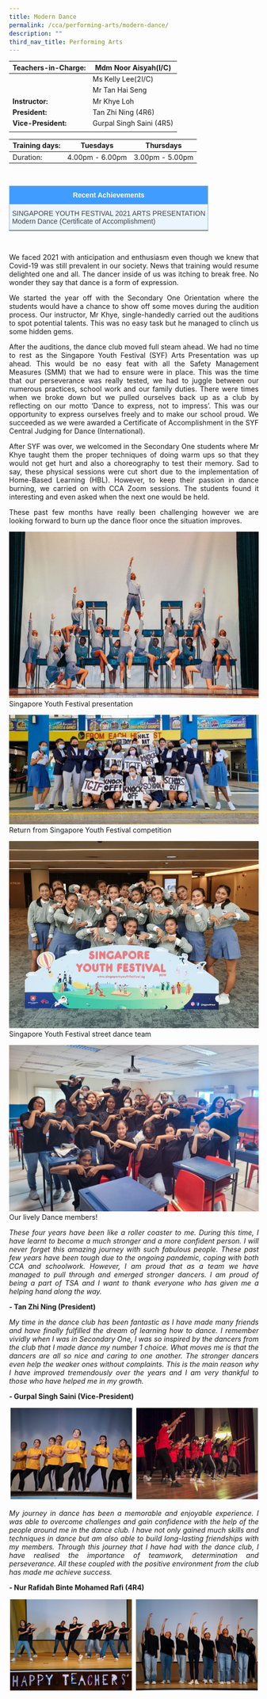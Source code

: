 ```yaml
---
title: Modern Dance
permalink: /cca/performing-arts/modern-dance/
description: ""
third_nav_title: Performing Arts
---
```

|  **Teachers-in-Charge:** | Mdm Noor Aisyah(I/C) | 
| -------- | -------- |
|  | Ms Kelly Lee(2I/C) |
|  |  Mr Tan Hai Seng|
|**Instructor:** | Mr Khye Loh|
|**President:** |  Tan Zhi Ning (4R6) |
|**Vice-President:** |  Gurpal Singh Saini (4R5)    |
|  |  |

| Training days: | Tuesdays  | Thursdays |
| - | -| -|
| Duration: |  4.00pm - 6.00pm | 3.00pm - 5.00pm |

<br><style type="text/css">
.tg  {border-collapse:collapse;border-color:#9ABAD9;border-spacing:0;}
.tg td{background-color:#EBF5FF;border-color:#9ABAD9;border-style:solid;border-width:1px;color:#444;
  font-family:Arial, sans-serif;font-size:14px;overflow:hidden;padding:10px 5px;word-break:normal;}
.tg th{background-color:#409cff;border-color:#9ABAD9;border-style:solid;border-width:1px;color:#fff;
  font-family:Arial, sans-serif;font-size:14px;font-weight:normal;overflow:hidden;padding:10px 5px;word-break:normal;}
.tg .tg-3jrd{border-color:inherit;font-family:"Lucida Sans Unicode", "Lucida Grande", sans-serif !important;font-size:medium;
  text-align:left;vertical-align:top}
</style>
<table class="tg">
<thead>
  <tr>
		<th class="tg-3jrd"><b>Recent Achievements</b><br></th>
  </tr>
</thead>
<tbody>
  <tr>
    <td class="tg-3jrd">SINGAPORE YOUTH FESTIVAL 2021 ARTS PRESENTATION<br>Modern Dance (Certificate of Accomplishment)</td>
  </tr>
</tbody>
</table>
<br>


<p style="text-align:justify">We faced 2021 with anticipation and enthusiasm even though we knew that Covid-19 was still prevalent in our society. News that training would resume delighted one and all. The dancer inside of us was itching to break free. No wonder they say that dance is a form of expression.</p>

<p style="text-align:justify">We started the year off with the Secondary One Orientation where the students would have a chance to show off some moves during the audition process. Our instructor, Mr Khye, single-handedly carried out the auditions to spot potential talents. This was no easy task but he managed to clinch us some hidden gems.</p>

<p style="text-align:justify">After the auditions, the dance club moved full steam ahead. We had no time to rest as the Singapore Youth Festival (SYF) Arts Presentation was up ahead. This would be no easy feat with all the Safety Management Measures (SMM) that we had to ensure were in place. This was the time that our perseverance was really tested, we had to juggle between our numerous practices, school work and our family duties. There were times when we broke down but we pulled ourselves back up as a club by reflecting on our motto ‘Dance to express, not to impress’. This was our opportunity to express ourselves freely and to make our school proud. We succeeded as we were awarded a Certificate of Accomplishment in the SYF Central Judging for Dance (International).</p>

<p style="text-align:justify">After SYF was over, we welcomed in the Secondary One students where Mr Khye taught them the proper techniques of doing warm ups so that they would not get hurt and also a choreography to test their memory. Sad to say, these physical sessions were cut short due to the implementation of Home-Based Learning (HBL). However, to keep their passion in dance burning, we carried on with CCA Zoom sessions. The students found it interesting and even asked when the next one would be held.</p>

<p style="text-align:justify">These past few months have really been challenging however we are looking forward to burn up the dance floor once the situation improves.</p>



![Singapore Youth Festival presentation](/images/Cca/cca-dance-01.jpg)
Singapore Youth Festival presentation

![Return from Singapore Youth Festival competition](/images/Cca/cca-dance-02.jpg)
Return from Singapore Youth Festival competition

![Singapore Youth Festival street dance team](/images/Cca/cca-dance-03.jpg)
Singapore Youth Festival street dance team

![2022 CCA Group Photo](/images/Cca/cca-dance-09.jpg)
Our lively Dance members!


<p style="text-align:justify; font-style:italic">These four years have been like a roller coaster to me. During this time, I have learnt to become a much stronger and a more confident person. I will never forget this amazing journey with such fabulous people. These past few years have been tough due to the ongoing pandemic, coping with both CCA and schoolwork. However, I am proud that as a team we have managed to pull through and emerged stronger dancers. I am proud of being a part of TSA and I want to thank everyone who has given me a helping hand along the way.</p>

**- Tan Zhi Ning (President)**


<p style="text-align:justify; font-style:italic">My time in the dance club has been fantastic as I have made many friends and have finally fulfilled the dream of learning how to dance. I remember vividly when I was in Secondary One, I was so inspired by the dancers from the club that I made dance my number 1 choice. What moves me is that the dancers are all so nice and caring to one another. The stronger dancers even help the weaker ones without complaints. This is the main reason why I have improved tremendously over the years and I am very thankful to those who have helped me in my growth.</p>

**- Gurpal Singh Saini (Vice-President)**

![](/images/Cca/cca-dance-05.jpg)
 
<p style="text-align:justify; font-style:italic">My journey in dance has been a memorable and enjoyable experience. I was able to overcome challenges and gain confidence with the help of the people around me in the dance club. I have not only gained much skills and techniques in dance but am also able to build long-lasting friendships with my members. Through this journey that I have had with the dance club, I have realised the importance of teamwork, determination and perseverance. All these coupled with the positive environment from the club has made me achieve success.</p>

**- Nur Rafidah Binte Mohamed Rafi (4R4)**

![](/images/Cca/cca-dance-06.jpg)
